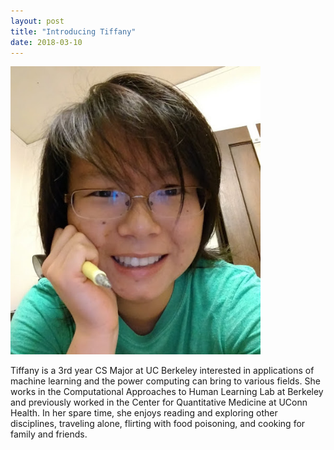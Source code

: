 ```yaml
---
layout: post
title: "Introducing Tiffany"
date: 2018-03-10
---
```



<img src="../_posts/tiffany.jpg" alt="tiffany" style="width: 400px;"/>


Tiffany is a 3rd year CS Major at UC Berkeley interested in applications of machine learning and the power computing can bring to various fields. She works in the Computational Approaches to Human Learning Lab at Berkeley and previously worked in the Center for Quantitative Medicine at UConn Health. In her spare time, she enjoys reading and exploring other disciplines, traveling alone, flirting with food poisoning, and cooking for family and friends.